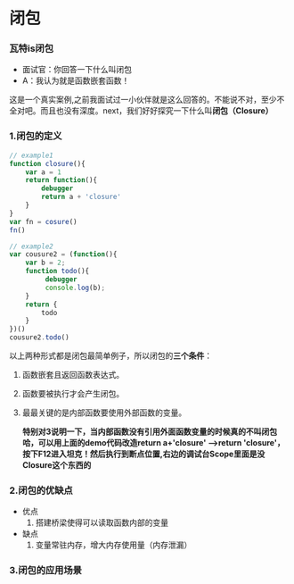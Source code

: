 # 闭包

### 瓦特is闭包


- 面试官：你回答一下什么叫闭包
- A：我认为就是函数嵌套函数！

这是一个真实案例,之前我面试过一小伙伴就是这么回答的。不能说不对，至少不全对吧。而且也没有深度。next，我们好好探究一下什么叫**闭包（Closure）**


### 1.闭包的定义
```js
// example1
function closure(){
    var a = 1
    return function(){
        debugger
        return a + 'closure'
    }
}
var fn = cosure()
fn()

// example2
var cousure2 = (function(){
    var b = 2;
    function todo(){
         debugger
         console.log(b);
    }
    return {
        todo
    }
})()
cousure2.todo()
```

以上两种形式都是闭包最简单例子，所以闭包的**三个条件**：

1. 函数嵌套且返回函数表达式。

2. 函数要被执行才会产生闭包。

3. 最最关键的是内部函数要使用外部函数的变量。

   **特别对3说明一下，当内部函数没有引用外面函数变量的时候真的不叫闭包哈，可以用上面的demo代码改造return a+'closure' -->return 'closure'，按下F12进入坦克！然后执行到断点位置,右边的调试台Scope里面是没Closure这个东西的**

### 2.闭包的优缺点

- 优点
  1. 搭建桥梁使得可以读取函数内部的变量
- 缺点
  1. 变量常驻内存，增大内存使用量（内存泄漏）

### 3.闭包的应用场景